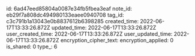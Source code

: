 id: 6ad47eed85804a0087e34fb5fbea3eaf
note_id: eb29f7a808dc494980133eaee0940708
tag_id: c3c791b1a13043e0b8837612b6398285
created_time: 2022-06-17T13:33:26.872Z
updated_time: 2022-06-17T13:33:26.872Z
user_created_time: 2022-06-17T13:33:26.872Z
user_updated_time: 2022-06-17T13:33:26.872Z
encryption_cipher_text: 
encryption_applied: 0
is_shared: 0
type_: 6